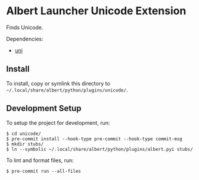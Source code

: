 # Albert Launcher Unicode Extension
Finds Unicode.

Dependencies:

- [uni](https://github.com/arp242/uni)

## Install
To install, copy or symlink this directory to `~/.local/share/albert/python/plugins/unicode/`.

## Development Setup
To setup the project for development, run:

    $ cd unicode/
    $ pre-commit install --hook-type pre-commit --hook-type commit-msg
    $ mkdir stubs/
    $ ln --symbolic ~/.local/share/albert/python/plugins/albert.pyi stubs/

To lint and format files, run:

    $ pre-commit run --all-files
